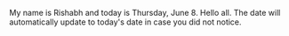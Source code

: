 My name is Rishabh and today is Thursday, June 8. Hello all. The date will automatically update to today's date in case you did not notice.
